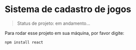 <h1>Sistema de cadastro de jogos</h1>

>Status de projeto: em andamento...

Para rodar esse projeto em sua máquina, por favor digite:

```
npm install react
```
